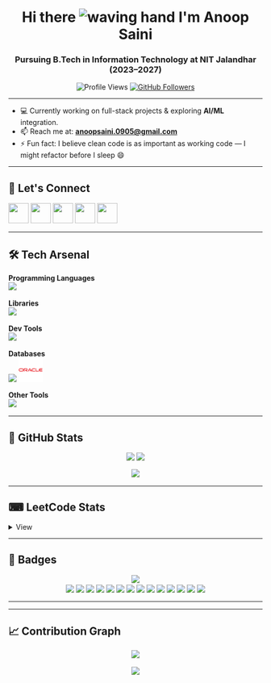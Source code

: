 <h1 align="center">
  Hi there <img src="https://user-images.githubusercontent.com/72663882/171687151-bb31c996-c9d2-49c8-b593-734946893b23.gif" alt="waving hand" width="40" />
  I'm Anoop Saini
</h1>

<h3 align="center">
  Pursuing B.Tech in Information Technology at NIT Jalandhar (2023–2027)
</h3>

<p align="center">
  <img src="https://komarev.com/ghpvc/?username=02-anoop&label=Profile%20Views&color=blueviolet&style=plastic" alt="Profile Views"/>
  <a href="https://github.com/02-anoop?tab=followers">
    <img src="https://img.shields.io/github/followers/02-anoop?style=social" alt="GitHub Followers"/>
  </a>
</p>

---

- 💻 Currently working on full-stack projects & exploring **AI/ML** integration.
- 📫 Reach me at: **anoopsaini.0905@gmail.com**
- ⚡ Fun fact: I believe clean code is as important as working code — I might refactor before I sleep 😄

---

## 🤝 Let's Connect

<p align="left">
  <a href="mailto:anoopsaini.0905@gmail.com"><img src="https://skillicons.dev/icons?i=gmail" width="40" height="40"/></a>
  <a href="https://www.linkedin.com/in/anoop-saini-96a04028b/"><img src="https://skillicons.dev/icons?i=linkedin" width="40" height="40"/></a> 
  <a href="https://6/"><img src="https://raw.githubusercontent.com/rahuldkjain/github-profile-readme-generator/master/src/images/icons/Social/leet-code.svg" width="40" height="40"/></a>
  <a href="https://codeforces.com/profile/02-anoop"><img src="https://raw.githubusercontent.com/rahuldkjain/github-profile-readme-generator/master/src/images/icons/Social/codeforces.svg" width="40" height="40"/></a>
  <a href="https://www.instagram.com/02-anoop/"><img src="https://skillicons.dev/icons?i=instagram" width="40" height="40"/></a>
</p>

---

## 🛠 Tech Arsenal

**Programming Languages**  
<img src="https://skillicons.dev/icons?i=c,cpp,python,javascript,html,css,java,jquery" />

**Libraries**  
<img src="https://skillicons.dev/icons?i=pytorch,tensorflow,sklearn" />

**Dev Tools**  
<img src="https://skillicons.dev/icons?i=react,expressjs,nodejs,bootstrap,tailwind,postman,npm,pug,selenium,flask,flutter,spring" />

**Databases**  
<img src="https://skillicons.dev/icons?i=mysql,postgres,mongodb" />
<img src="https://raw.githubusercontent.com/devicons/devicon/master/icons/oracle/oracle-original.svg" width="48" height="48"/>

**Other Tools**  
<img src="https://skillicons.dev/icons?i=git,github,netlify,vscode,matlab,ps,autocad,aws,anaconda,linux,maven,pycharm,arduino,stackoverflow,ubuntu" />

---

## 🚀 GitHub Stats

<p align="center">
  <img src="https://github-readme-stats.vercel.app/api?username=02-anoop&show_icons=true&theme=highcontrast" height="150"/>
  <img src="https://github-readme-streak-stats.herokuapp.com/?user=02-anoop&theme=highcontrast" height="150"/>
</p>

<p align="center">
  <img src="https://github-readme-stats.vercel.app/api/top-langs?username=02-anoop&layout=compact&theme=highcontrast" height="150"/>
</p>

---

## ⌨ LeetCode Stats

<details>
  <summary>View</summary>
   <a href="https:///" target="_blank">
    <img src="https://assets.leetcode.com/static_assets/others/2550.gif" alt="naitik50" height="200" width="200" />
  </a>

  <!-- 100 days -->
  <a href="https://" target="_blank">
    <img src="https://assets.leetcode.com/static_assets/others/25100.gif" alt="naitik100"  height="200" width="200"/>
  </a>
  <p align="left">
    <img align="top" src="https://leetcard.jacoblin.cool/_anoop_7256?theme=dark&font=Nunito&ext=heatmap" />
  </p>
</details>

---

## 🏅 Badges
<p align="center">
  <a href="https://www.credly.com/users/anoop-saini.728f18b4">
    <img src="https://cdn.qwiklabs.com/KUxYJf5tVsevrMPpaPqDoIzoMPHpUDr724CEBU4BTKs%3D" width="100">
  </a>
  <br/>
  <img src="https://images.credly.com/size/680x680/images/bb8edfd1-9d69-48a3-bf81-3ab830caf393/image.png" width="100">
  <img src="https://images.credly.com/size/680x680/images/0943ce78-1ef7-4ff4-8ad7-4b60f6de5e5f/image.png" width="100">
  <img src="https://images.credly.com/size/680x680/images/12ca3878-2560-4d84-a3a5-c317db9ca549/image.png" width="100">
  <img src="https://images.credly.com/size/680x680/images/4ddcd71a-7d89-4f86-bb85-adab564f16f1/image.png" width="100">
  <img src="https://images.credly.com/size/680x680/images/1dbef1bd-cdb0-40e1-bff4-8200448c3161/blob" width="100">
  <img src="https://images.credly.com/size/680x680/images/79d45afd-9552-447b-96d0-b4c2037f59be/image.png" width="100">
  <img src="https://images.credly.com/size/680x680/images/8fae0693-0a1a-4c15-b3b6-10b4104d0e30/image.png" width="100">
  <img src="https://images.credly.com/size/680x680/images/1aa38026-5e9d-45f5-becc-288601568ad5/image.png" width="100">
  <img src="https://images.credly.com/size/680x680/images/7e78d94e-d10b-4699-a75a-96115b24c238/image.png" width="100">
  <img src="https://images.credly.com/size/680x680/images/6f45928f-206d-4340-98fd-ef9605fd8606/image.png" width="100">
  <img src="https://images.credly.com/size/680x680/images/4b9b3bd9-02b8-4243-8def-893557125497/image.png" width="100">
  <img src="https://images.credly.com/size/680x680/images/5a9654e8-37e5-4043-8a94-eeb0f98a2a9c/image.png" width="100">
  <img src="https://images.credly.com/size/680x680/images/cef82b2e-970a-4318-8e59-c3e26b7f5c19/image.png" width="100">
  <img src="https://images.credly.com/size/680x680/images/7623fefd-ebbd-4d8f-a053-f41dca852d9e/image.png" width="100">
</p>

---
---

## 📈 Contribution Graph
<p align="center">
  <img src="https://github-readme-activity-graph.vercel.app/graph?username=02-anoop&theme=react-dark"/>
</p>

<p align="center">
  <img src="https://capsule-render.vercel.app/api?type=waving&color=gradient&height=100&section=footer"/>
</p>
